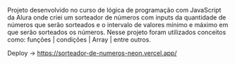 Projeto desenvolvido no curso de lógica de programação com JavaScript da Alura onde criei um sorteador de números com inputs da quantidade de números que serão sorteados e o intervalo de valores mínimo e máximo em que serão sorteados os números. Nesse projeto foram utilizados conceitos como: funções | condições | Array | entre outros.

Deploy -> https://sorteador-de-numeros-neon.vercel.app/

